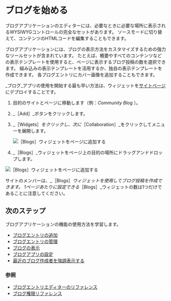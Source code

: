 # ブログを始める

ブログアプリケーションのエディターには、必要なときに必要な場所に表示されるWYSIWYGコントロールの完全なセットがあります。 ソースモードに切り替えて、コンテンツのHTMLコードを編集することもできます。

ブログアプリケーションには、ブログの表示方法をカスタマイズするための強力なツールセットが含まれています。 たとえば、概要やすべてのコンテンツなどの表示テンプレートを使用すると、ページに表示するブログ投稿の数を選択できます。 組み込みの表示テンプレートを活用するか、独自の表示テンプレートを作成できます。 各ブログエントリにカバー画像を追加することもできます。

_ブログ_アプリの使用を開始する最も早い方法は、ウィジェットを[サイトページ](../../site-building/creating-pages/understanding-pages/understanding-pages.md)にデプロイすることです。

1. 目的のサイトとページに移動します（例：_Community Blog_ ）。
1. _［Add］_ボタンをクリックします。
1. _［Widgets］_をクリックし、次に_［Collaboration］_をクリックしてメニューを展開します。

    ![［Blogs］ウィジェットをページに追加する](./getting-started-with-blogs/images/01.png)

1. _［Blogs］_ウィジェットをページ上の目的の場所にドラッグアンドドロップします。

![［Blogs］ウィジェットをページに追加する](./getting-started-with-blogs/images/02.png)

サイトのメンバーは、_［Blogs］_ウィジェットを使用してブログ投稿を作成できます。 1ページあたりに設定できる_［Blogs］_ウィジェットの数は1つだけであることに注意してください。

## 次のステップ

ブログアプリケーションの機能の使用方法を学習します。

* [ブログエントリの追加](./adding-blog-entries.md)
* [ブログエントリの管理](./managing-blog-entries.md)
* [ブログの表示](./displaying-blogs.md)
* [ブログアプリの設定](./configuring-the-blogs-app.md)
* [最近のブログ作成者を強調表示する](./highlighting-recent-bloggers.md)

### 参照

* [ブログエントリエディターのリファレンス](./blog-entry-editor-reference.md)
* [ブログ権限リファレンス](./blog-permissions-reference.md)

